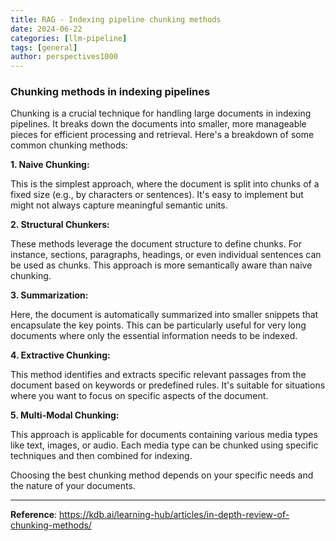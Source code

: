 ```yaml
---
title: RAG - Indexing pipeline chunking methods
date: 2024-06-22
categories: [llm-pipeline]
tags: [general]
author: perspectives1000
---
```


### Chunking methods in indexing pipelines

Chunking is a crucial technique for handling large documents in indexing pipelines. It breaks down the documents into smaller, more manageable pieces for efficient processing and retrieval. Here's a breakdown of some common chunking methods:

**1. Naive Chunking:**

This is the simplest approach, where the document is split into chunks of a fixed size (e.g., by characters or sentences). It's easy to implement but might not always capture meaningful semantic units.

**2. Structural Chunkers:**

These methods leverage the document structure to define chunks. For instance, sections, paragraphs, headings, or even individual sentences can be used as chunks. This approach is more semantically aware than naive chunking.

**3. Summarization:**

Here, the document is automatically summarized into smaller snippets that encapsulate the key points. This can be particularly useful for very long documents where only the essential information needs to be indexed.

**4.  Extractive Chunking:**

This method identifies and extracts specific relevant passages from the document based on keywords or predefined rules. It's suitable for situations where you want to focus on specific aspects of the document.

**5. Multi-Modal Chunking:**

This approach is applicable for documents containing various media types like text, images, or audio. Each media type can be chunked using specific techniques and then combined for indexing.

Choosing the best chunking method depends on your specific needs and the nature of your documents.

-----

**Reference**:  https://kdb.ai/learning-hub/articles/in-depth-review-of-chunking-methods/
